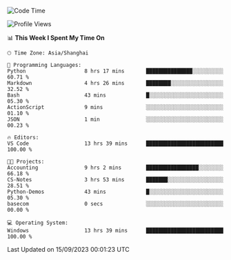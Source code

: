 <!--START_SECTION:waka-->
![Code Time](http://img.shields.io/badge/Code%20Time-1%2C250%20hrs%209%20mins-blue)

![Profile Views](http://img.shields.io/badge/Profile%20Views-0-blue)

📊 **This Week I Spent My Time On** 

```text
🕑︎ Time Zone: Asia/Shanghai

💬 Programming Languages: 
Python                   8 hrs 17 mins       ███████████████░░░░░░░░░░   60.71 % 
Markdown                 4 hrs 26 mins       ████████░░░░░░░░░░░░░░░░░   32.52 % 
Bash                     43 mins             █░░░░░░░░░░░░░░░░░░░░░░░░   05.30 % 
ActionScript             9 mins              ░░░░░░░░░░░░░░░░░░░░░░░░░   01.10 % 
JSON                     1 min               ░░░░░░░░░░░░░░░░░░░░░░░░░   00.23 % 

🔥 Editors: 
VS Code                  13 hrs 39 mins      █████████████████████████   100.00 % 

🐱‍💻 Projects: 
Accounting               9 hrs 2 mins        █████████████████░░░░░░░░   66.18 % 
CS-Notes                 3 hrs 53 mins       ███████░░░░░░░░░░░░░░░░░░   28.51 % 
Python-Demos             43 mins             █░░░░░░░░░░░░░░░░░░░░░░░░   05.30 % 
basecom                  0 secs              ░░░░░░░░░░░░░░░░░░░░░░░░░   00.00 % 

💻 Operating System: 
Windows                  13 hrs 39 mins      █████████████████████████   100.00 % 
```


 Last Updated on 15/09/2023 00:01:23 UTC
<!--END_SECTION:waka-->